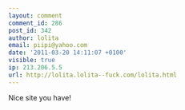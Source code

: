 ```yaml
---
layout: comment
comment_id: 286
post_id: 342
author: lolita
email: piipi@yahoo.com
date: '2011-03-20 14:11:07 +0100'
visible: true
ip: 213.206.5.5
url: http://lolita.lolita--fuck.com/lolita.html
---
```

Nice site you have!
